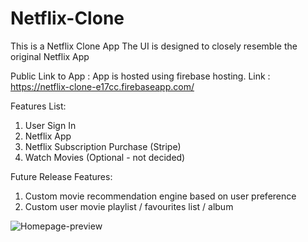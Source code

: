 # Netflix-Clone
This is a Netflix Clone App
The UI is designed to closely resemble the original Netflix App

Public Link to App :
App is hosted using firebase hosting.
Link : https://netflix-clone-e17cc.firebaseapp.com/

Features List:
1. User Sign In
2. Netflix App
3. Netflix Subscription Purchase (Stripe)
4. Watch Movies (Optional - not decided)

Future Release Features:
1. Custom movie recommendation engine based on user preference
2. Custom user movie playlist / favourites list / album


![Homepage-preview](https://user-images.githubusercontent.com/66959845/226610455-85d532ff-8737-48f7-9f69-4118405c2367.png)
